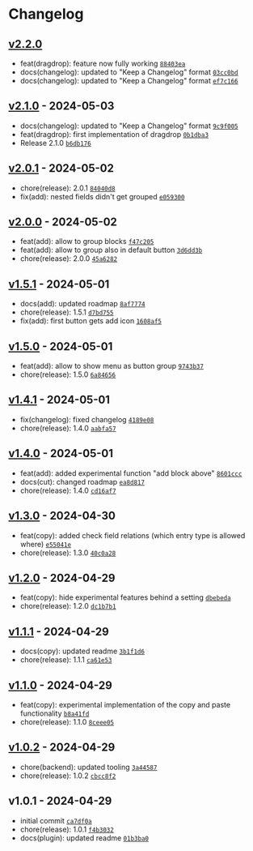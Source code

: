 # Changelog

## [v2.2.0]

- feat(dragdrop): feature now fully working [`88403ea`](https://github.com/vandres/craft-matrix-extended/commit/88403ead8cc5d7eae41aa3cd81e50ce840aabadd)
- docs(changelog): updated to "Keep a Changelog" format [`03cc0bd`](https://github.com/vandres/craft-matrix-extended/commit/03cc0bd71c1deb4bddf8d85980010775a82f9cc5)
- docs(changelog): updated to "Keep a Changelog" format [`ef7c166`](https://github.com/vandres/craft-matrix-extended/commit/ef7c166fd8b7eb9b7a41ac97b7f3798b5732101f)

## [v2.1.0] - 2024-05-03

- docs(changelog): updated to "Keep a Changelog" format [`9c9f005`](https://github.com/vandres/craft-matrix-extended/commit/9c9f005b103a8a47e221ccfe90aedd6735165319)
- feat(dragdrop): first implementation of dragdrop [`0b1dba3`](https://github.com/vandres/craft-matrix-extended/commit/0b1dba31a5d5d06810c260cc34fd7d2e6ecad592)
- Release 2.1.0 [`b6db176`](https://github.com/vandres/craft-matrix-extended/commit/b6db1768e59a9d777b39f7e366a81b09f8a9fdb2)

## [v2.0.1] - 2024-05-02

- chore(release): 2.0.1 [`84040d8`](https://github.com/vandres/craft-matrix-extended/commit/84040d891d2c760db863a24ac16ca08715a8db5b)
- fix(add): nested fields didn't get grouped [`e059300`](https://github.com/vandres/craft-matrix-extended/commit/e05930050980133b2d52960cbaaab25ccb2e1007)

## [v2.0.0] - 2024-05-02

- feat(add): allow to group blocks [`f47c205`](https://github.com/vandres/craft-matrix-extended/commit/f47c205726b990cec5c953ab489ce185f3b2ceec)
- feat(add): allow to group also in default button [`3d6dd3b`](https://github.com/vandres/craft-matrix-extended/commit/3d6dd3b57849348d43a8a413a8294a4e93e3008e)
- chore(release): 2.0.0 [`45a6282`](https://github.com/vandres/craft-matrix-extended/commit/45a6282ee229862da6082a1f7e48de3903b8ca99)

## [v1.5.1] - 2024-05-01

- docs(add): updated roadmap [`8af7774`](https://github.com/vandres/craft-matrix-extended/commit/8af7774140d7da01e7482539e4fc4df7956b8b56)
- chore(release): 1.5.1 [`d7bd755`](https://github.com/vandres/craft-matrix-extended/commit/d7bd755d98c1969957a0aee2146fd898227d1f93)
- fix(add): first button gets add icon [`1608af5`](https://github.com/vandres/craft-matrix-extended/commit/1608af54f57807b98284f6b1900debb34510c285)

## [v1.5.0] - 2024-05-01

- feat(add): allow to show menu as button group [`9743b37`](https://github.com/vandres/craft-matrix-extended/commit/9743b374d49bca3fcee6a77f22efbb6655323ed9)
- chore(release): 1.5.0 [`6a84656`](https://github.com/vandres/craft-matrix-extended/commit/6a8465622d8d8705a6ec837adfdeda661df53fb7)

## [v1.4.1] - 2024-05-01

- fix(changelog): fixed changelog [`4189e08`](https://github.com/vandres/craft-matrix-extended/commit/4189e088d5264b5f2121eb605976e53727b7ab46)
- chore(release): 1.4.0 [`aabfa57`](https://github.com/vandres/craft-matrix-extended/commit/aabfa57f8e7cc6ea45b1c09bfd57093b155a8e9a)

## [v1.4.0] - 2024-05-01

- feat(add): added experimental function "add block above" [`8601ccc`](https://github.com/vandres/craft-matrix-extended/commit/8601ccca0c1836834cdfda8e4c7aff6be46061da)
- docs(cut): changed roadmap [`ea8d817`](https://github.com/vandres/craft-matrix-extended/commit/ea8d81791fda0da23c40ac321ba2f51c5d391d3e)
- chore(release): 1.4.0 [`cd16af7`](https://github.com/vandres/craft-matrix-extended/commit/cd16af7362c5ddef6c425983e20a38272651baa8)

## [v1.3.0] - 2024-04-30

- feat(copy): added check field relations (which entry type is allowed where) [`e55041e`](https://github.com/vandres/craft-matrix-extended/commit/e55041e9c47e9516d945e39e51c90618d36825ac)
- chore(release): 1.3.0 [`40c0a28`](https://github.com/vandres/craft-matrix-extended/commit/40c0a281cb47339ba6a6f2ee88969c8732da861b)

## [v1.2.0] - 2024-04-29

- feat(copy): hide experimental features behind a setting [`dbebeda`](https://github.com/vandres/craft-matrix-extended/commit/dbebeda887bfa601af47ccdf0d2b746c5bfe561f)
- chore(release): 1.2.0 [`dc1b7b1`](https://github.com/vandres/craft-matrix-extended/commit/dc1b7b1709722243a01a26b2ece407934e42bd1e)

## [v1.1.1] - 2024-04-29

- docs(copy): updated readme [`3b1f1d6`](https://github.com/vandres/craft-matrix-extended/commit/3b1f1d66a6511b6d07846f2ce17349be91a429db)
- chore(release): 1.1.1 [`ca61e53`](https://github.com/vandres/craft-matrix-extended/commit/ca61e530c7537d5d207035be7500584ea1488f69)

## [v1.1.0] - 2024-04-29

- feat(copy): experimental implementation of the copy and paste functionality [`b8a41fd`](https://github.com/vandres/craft-matrix-extended/commit/b8a41fd81c003ba89e9daa7ccd055d7ee6e9c108)
- chore(release): 1.1.0 [`8ceee05`](https://github.com/vandres/craft-matrix-extended/commit/8ceee059b1a16709b48151e5213381713e66cc22)

## [v1.0.2] - 2024-04-29

- chore(backend): updated tooling [`3a44587`](https://github.com/vandres/craft-matrix-extended/commit/3a44587a85ed35cdb665d4d48249463992e26e35)
- chore(release): 1.0.2 [`cbcc8f2`](https://github.com/vandres/craft-matrix-extended/commit/cbcc8f26acc178f860d2eb00104868ff33e90fe8)

## v1.0.1 - 2024-04-29

- initial commit [`ca7df0a`](https://github.com/vandres/craft-matrix-extended/commit/ca7df0ae9a845bf43eb593645293190638533fd9)
- chore(release): 1.0.1 [`f4b3032`](https://github.com/vandres/craft-matrix-extended/commit/f4b30323e0839adb11447fe11150b609bfeaa8f6)
- docs(plugin): updated readme [`01b3ba0`](https://github.com/vandres/craft-matrix-extended/commit/01b3ba090a7a79464cfb919a73480d8525e927fe)

[v2.2.0]: https://github.com/vandres/craft-matrix-extended/compare/v2.1.0...v2.2.0
[v2.1.0]: https://github.com/vandres/craft-matrix-extended/compare/v2.0.1...v2.1.0
[v2.0.1]: https://github.com/vandres/craft-matrix-extended/compare/v2.0.0...v2.0.1
[v2.0.0]: https://github.com/vandres/craft-matrix-extended/compare/v1.5.1...v2.0.0
[v1.5.1]: https://github.com/vandres/craft-matrix-extended/compare/v1.5.0...v1.5.1
[v1.5.0]: https://github.com/vandres/craft-matrix-extended/compare/v1.4.1...v1.5.0
[v1.4.1]: https://github.com/vandres/craft-matrix-extended/compare/v1.4.0...v1.4.1
[v1.4.0]: https://github.com/vandres/craft-matrix-extended/compare/v1.3.0...v1.4.0
[v1.3.0]: https://github.com/vandres/craft-matrix-extended/compare/v1.2.0...v1.3.0
[v1.2.0]: https://github.com/vandres/craft-matrix-extended/compare/v1.1.1...v1.2.0
[v1.1.1]: https://github.com/vandres/craft-matrix-extended/compare/v1.1.0...v1.1.1
[v1.1.0]: https://github.com/vandres/craft-matrix-extended/compare/v1.0.2...v1.1.0
[v1.0.2]: https://github.com/vandres/craft-matrix-extended/compare/v1.0.1...v1.0.2
